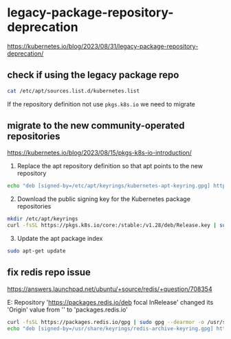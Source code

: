 # legacy-package-repository-deprecation
https://kubernetes.io/blog/2023/08/31/legacy-package-repository-deprecation/

## check if using the legacy package repo
```sh
cat /etc/apt/sources.list.d/kubernetes.list
```
If the repository definition not use `pkgs.k8s.io` we need to migrate

## migrate to the new community-operated repositories
https://kubernetes.io/blog/2023/08/15/pkgs-k8s-io-introduction/

1. Replace the apt repository definition so that apt points to the new repository
```sh
echo "deb [signed-by=/etc/apt/keyrings/kubernetes-apt-keyring.gpg] https://pkgs.k8s.io/core:/stable:/v1.28/deb/ /" | sudo tee /etc/apt/sources.list.d/kubernetes.list
```

2. Download the public signing key for the Kubernetes package repositories
```sh
mkdir /etc/apt/keyrings
curl -fsSL https://pkgs.k8s.io/core:/stable:/v1.28/deb/Release.key | sudo gpg --dearmor -o /etc/apt/keyrings/kubernetes-apt-keyring.gpg
```

3. Update the apt package index
```sh
sudo apt-get update
```

## fix redis repo issue
https://answers.launchpad.net/ubuntu/+source/redis/+question/708354

E: Repository 'https://packages.redis.io/deb focal InRelease' changed its 'Origin' value from '' to 'packages.redis.io'
```sh
curl -fsSL https://packages.redis.io/gpg | sudo gpg --dearmor -o /usr/share/keyrings/redis-archive-keyring.gpg
echo "deb [signed-by=/usr/share/keyrings/redis-archive-keyring.gpg] https://packages.redis.io/deb $(lsb_release -cs) main" | sudo tee /etc/apt/sources.list.d/redis.list
```
